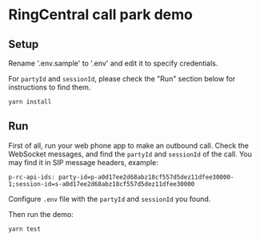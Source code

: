 # RingCentral call park demo


## Setup

Rename '.env.sample' to '.env' and edit it to specify credentials.

For `partyId` and `sessionId`, please check the "Run" section below for instructions to find them.


```
yarn install
```


## Run

First of all, run your web phone app to make an outbound call.
Check the WebSocket messages, and find the `partyId` and `sessionId` of the call.
You may find it in SIP message headers, example:

```
p-rc-api-ids: party-id=p-a0d17ee2d68abz18cf557d5dez11dfee30000-1;session-id=s-a0d17ee2d68abz18cf557d5dez11dfee30000
```

Configure `.env` file with the `partyId` and `sessionId` you found.

Then run the demo:

```
yarn test
```
